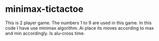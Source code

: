 # minimax-tictactoe
This is 2 player game. The numbers 1 to 9 are used in this game. In this code I have use minimax algorithm. Ai place its moves according to max and min accordingly.  Is alu-cross time.
